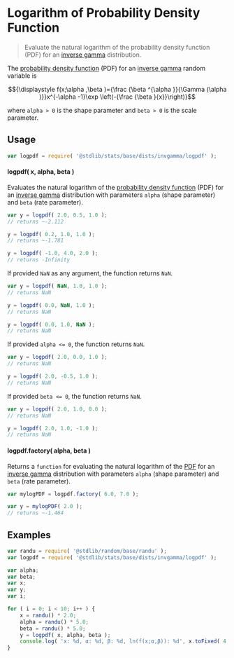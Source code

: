 <!--

@license Apache-2.0

Copyright (c) 2018 The Stdlib Authors.

Licensed under the Apache License, Version 2.0 (the "License");
you may not use this file except in compliance with the License.
You may obtain a copy of the License at

   http://www.apache.org/licenses/LICENSE-2.0

Unless required by applicable law or agreed to in writing, software
distributed under the License is distributed on an "AS IS" BASIS,
WITHOUT WARRANTIES OR CONDITIONS OF ANY KIND, either express or implied.
See the License for the specific language governing permissions and
limitations under the License.

-->

# Logarithm of Probability Density Function

> Evaluate the natural logarithm of the probability density function (PDF) for an [inverse gamma][inverse-gamma] distribution.

<section class="intro">

The [probability density function][pdf] (PDF) for an [inverse gamma][inverse-gamma] random variable is

<!-- <equation class="equation" label="eq:invgamma_pdf" align="center" raw="{\displaystyle f(x;\alpha ,\beta )={\frac {\beta ^{\alpha }}{\Gamma (\alpha )}}x^{-\alpha -1}\exp \left(-{\frac {\beta }{x}}\right)}" alt="Probability density function (PDF) for an inverse gamma distribution."> -->

```math
{\displaystyle f(x;\alpha ,\beta )={\frac {\beta ^{\alpha }}{\Gamma (\alpha )}}x^{-\alpha -1}\exp \left(-{\frac {\beta }{x}}\right)}
```

<!-- <div class="equation" align="center" data-raw-text="{\displaystyle f(x;\alpha ,\beta )={\frac {\beta ^{\alpha }}{\Gamma (\alpha )}}x^{-\alpha -1}\exp \left(-{\frac {\beta }{x}}\right)}" data-equation="eq:invgamma_pdf">
    <img src="https://cdn.jsdelivr.net/gh/stdlib-js/stdlib@591cf9d5c3a0cd3c1ceec961e5c49d73a68374cb/lib/node_modules/@stdlib/stats/base/dists/invgamma/logpdf/docs/img/equation_invgamma_pdf.svg" alt="Probability density function (PDF) for an inverse gamma distribution.">
    <br>
</div> -->

<!-- </equation> -->

where `alpha > 0` is the shape parameter and `beta > 0` is the scale parameter.

</section>

<!-- /.intro -->

<section class="usage">

## Usage

```javascript
var logpdf = require( '@stdlib/stats/base/dists/invgamma/logpdf' );
```

#### logpdf( x, alpha, beta )

Evaluates the natural logarithm of the [probability density function][pdf] (PDF) for an [inverse gamma][inverse-gamma] distribution with parameters `alpha` (shape parameter) and `beta` (rate parameter).

```javascript
var y = logpdf( 2.0, 0.5, 1.0 );
// returns ~-2.112

y = logpdf( 0.2, 1.0, 1.0 );
// returns ~-1.781

y = logpdf( -1.0, 4.0, 2.0 );
// returns -Infinity
```

If provided `NaN` as any argument, the function returns `NaN`.

```javascript
var y = logpdf( NaN, 1.0, 1.0 );
// returns NaN

y = logpdf( 0.0, NaN, 1.0 );
// returns NaN

y = logpdf( 0.0, 1.0, NaN );
// returns NaN
```

If provided `alpha <= 0`, the function returns `NaN`.

```javascript
var y = logpdf( 2.0, 0.0, 1.0 );
// returns NaN

y = logpdf( 2.0, -0.5, 1.0 );
// returns NaN
```

If provided `beta <= 0`, the function returns `NaN`.

```javascript
var y = logpdf( 2.0, 1.0, 0.0 );
// returns NaN

y = logpdf( 2.0, 1.0, -1.0 );
// returns NaN
```

#### logpdf.factory( alpha, beta )

Returns a `function` for evaluating the natural logarithm of the [PDF][pdf] for an [inverse gamma][inverse-gamma] distribution with parameters `alpha` (shape parameter) and `beta` (rate parameter).

```javascript
var mylogPDF = logpdf.factory( 6.0, 7.0 );

var y = mylogPDF( 2.0 );
// returns ~-1.464
```

</section>

<!-- /.usage -->

<section class="examples">

## Examples

<!-- eslint no-undef: "error" -->

```javascript
var randu = require( '@stdlib/random/base/randu' );
var logpdf = require( '@stdlib/stats/base/dists/invgamma/logpdf' );

var alpha;
var beta;
var x;
var y;
var i;

for ( i = 0; i < 10; i++ ) {
    x = randu() * 2.0;
    alpha = randu() * 5.0;
    beta = randu() * 5.0;
    y = logpdf( x, alpha, beta );
    console.log( 'x: %d, α: %d, β: %d, ln(f(x;α,β)): %d', x.toFixed( 4 ), alpha.toFixed( 4 ), beta.toFixed( 4 ), y.toFixed( 4 ) );
}
```

</section>

<!-- /.examples -->

<!-- Section for related `stdlib` packages. Do not manually edit this section, as it is automatically populated. -->

<section class="related">

</section>

<!-- /.related -->

<!-- Section for all links. Make sure to keep an empty line after the `section` element and another before the `/section` close. -->

<section class="links">

[inverse-gamma]: https://en.wikipedia.org/wiki/Inverse-gamma_distribution

[pdf]: https://en.wikipedia.org/wiki/Probability_density_function

</section>

<!-- /.links -->
